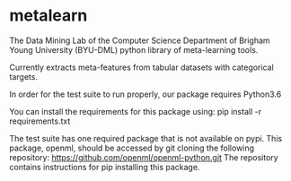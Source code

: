 # metalearn
The Data Mining Lab of the Computer Science Department of Brigham Young
University (BYU-DML) python library of meta-learning tools.

Currently extracts meta-features from tabular datasets with categorical
targets.

In order for the test suite to run properly, our package requires Python3.6

You can install the requirements for this package using:
pip install -r requirements.txt

The test suite has one required package that is not available on pypi.
This package, openml, should be accessed by git cloning the following
repository:
https://github.com/openml/openml-python.git
The repository contains instructions for pip installing this package.
 
